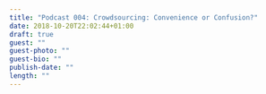 ```yaml
---
title: "Podcast 004: Crowdsourcing: Convenience or Confusion?"
date: 2018-10-20T22:02:44+01:00
draft: true
guest: ""
guest-photo: ""
guest-bio: ""
publish-date: ""
length: ""
---
```

